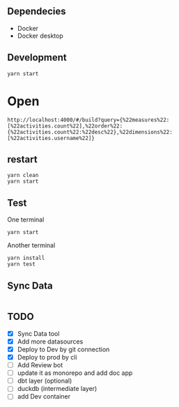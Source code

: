 
## Dependecies
- Docker
- Docker desktop

## Development

```
yarn start
```

# Open

```
http://localhost:4000/#/build?query={%22measures%22:[%22activities.count%22],%22order%22:{%22activities.count%22:%22desc%22},%22dimensions%22:[%22activities.username%22]}
```

## restart
```
yarn clean
yarn start
```

## Test
One terminal
```
yarn start
```

Another terminal
```
yarn install
yarn test
```


## Sync Data
```
```

## TODO
- [x] Sync Data tool
- [x] Add more datasources
- [x] Deploy to Dev by git connection
- [x] Deploy to prod by cli
- [ ] Add Review bot
- [ ] update it as monorepo and add doc app
- [ ] dbt layer (optional)
- [ ] duckdb (intermediate layer)
- [ ] add Dev container